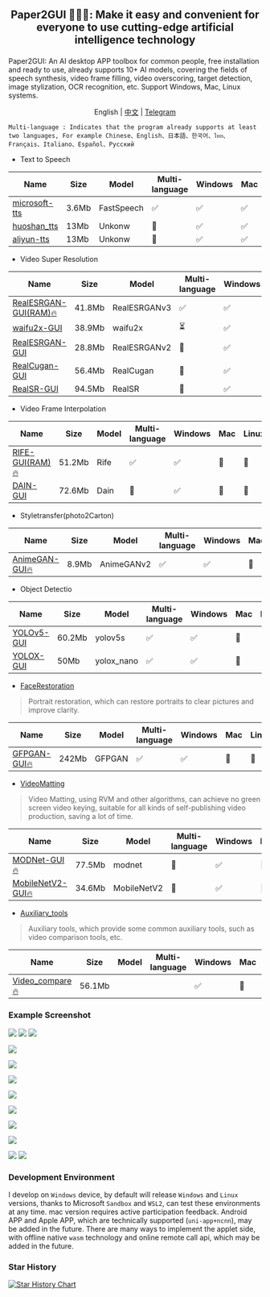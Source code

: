 ##  <p align="center"> Paper2GUI 🚀🚀🌟: Make it easy and convenient for everyone to use cutting-edge artificial intelligence technology </p>

Paper2GUI: An AI desktop APP toolbox for common people, free installation and ready to use, already supports 10+ AI models, covering the fields of speech synthesis, video frame filling, video overscoring, target detection, image stylization, OCR recognition, etc. Support Windows, Mac, Linux systems.

<p align="center">English | <a href="README.md">中文</a> | <a href="https://t.me/baiyueblog">Telegram</a></p>

```
Multi-language : Indicates that the program already supports at least two languages, For example Chinese、English、日本語、한국어、ไทย、Français、Italiano、Español、Русский
```

- Text to Speech

| Name                                          | Size  | Model      | Multi-language | Windows | Mac | Linux | Download                                                                    |
| --------------------------------------------- | ----- | ---------- | -------------- | ------- | --- | ----- | --------------------------------------------------------------------------- |
| [microsoft-tts](Text2Speech/microsoft_tts.md) | 3.6Mb | FastSpeech | ✅              | ✅       | ✅   | ✅     | [Download](https://github.com/Baiyuetribe/paper2gui/releases/tag/Published) |
| [huoshan_tts](Text2Speech/huoshan_tts.md)     | 13Mb  | Unkonw     | 🔲              | ✅       | ✅   | ✅     | [Download](https://github.com/Baiyuetribe/paper2gui/releases/tag/Published) |
| [aliyun-tts](Text2Speech/aliyun_tts.md)       | 13Mb  | Unkonw     | 🔲              | ✅       | ✅   | ✅     | [Download](https://github.com/Baiyuetribe/paper2gui/releases/tag/Published) |


- Video Super Resolution
  
| Name                                                                     | Size   | Model        | Multi-language | Windows | Mac | Linux | Download                                                                    |
| ------------------------------------------------------------------------ | ------ | ------------ | -------------- | ------- | --- | ----- | --------------------------------------------------------------------------- |
| [RealESRGAN-GUI(RAM)🔥](Video%20Super%20Resolution/RealESRGAN-GUI-RAM.md) | 41.8Mb | RealESRGANv3 | ✅              | ✅       | 🔲   | 🔲     | [Download](https://github.com/Baiyuetribe/paper2gui/releases/tag/Published) |
| [waifu2x-GUI](Video%20Super%20Resolution/waifu2x-gui.md)                 | 38.9Mb | waifu2x      | ⏳              | ✅       | 🔲   | 🔲     | [Download](https://github.com/Baiyuetribe/paper2gui/releases/tag/Published) |
| [RealESRGAN-GUI](Video%20Super%20Resolution/RealESRGAN-GUI.md)           | 28.8Mb | RealESRGANv2 | 🔲              | ✅       | 🔲   | 🔲     | [Download](https://github.com/Baiyuetribe/paper2gui/releases/tag/Published) |
| [RealCugan-GUI](Video%20Super%20Resolution/RealCugan-GUI.md)             | 56.4Mb | RealCugan    | 🔲              | ✅       | 🔲   | 🔲     | [Download](https://github.com/Baiyuetribe/paper2gui/releases/tag/Published) |
| [RealSR-GUI](Video%20Super%20Resolution/RealSR-GUI.md)                   | 94.5Mb | RealSR       | 🔲              | ✅       | 🔲   | 🔲     | [Download](https://github.com/Baiyuetribe/paper2gui/releases/tag/Published) |


- Video Frame Interpolation
  
| Name                                                        | Size   | Model | Multi-language | Windows | Mac | Linux | Download                                                                    |
| ----------------------------------------------------------- | ------ | ----- | -------------- | ------- | --- | ----- | --------------------------------------------------------------------------- |
| [RIFE-GUI(RAM)🔥](Video%20Frame%20Interpolation/rife-gui.md) | 51.2Mb | Rife  | ✅              | ✅       | 🔲   | 🔲     | [Download](https://github.com/Baiyuetribe/paper2gui/releases/tag/Published) |
| [DAIN-GUI](Video%20Frame%20Interpolation/dain-gui.md)       | 72.6Mb | Dain  | 🔲              | ✅       | 🔲   | 🔲     | [Download](https://github.com/Baiyuetribe/paper2gui/releases/tag/Published) |

- Styletransfer(photo2Carton)

| Name                                              | Size  | Model      | Multi-language | Windows | Mac | Linux | Download                                                                    |
| ------------------------------------------------- | ----- | ---------- | -------------- | ------- | --- | ----- | --------------------------------------------------------------------------- |
| [AnimeGAN-GUI🔥](Style%20Transfer/animegan_gui.md) | 8.9Mb | AnimeGANv2 | ✅              | ✅       | 🔲   | 🔲     | [Download](https://github.com/Baiyuetribe/paper2gui/releases/tag/Published) |


- Object Detectio

| Name                                           | Size   | Model      | Multi-language | Windows | Mac | Linux | Download                                                                    |
| ---------------------------------------------- | ------ | ---------- | -------------- | ------- | --- | ----- | --------------------------------------------------------------------------- |
| [YOLOv5-GUI](Object%20Detection/yolov5_gui.md) | 60.2Mb | yolov5s    | ✅              | ✅       | 🔲   | 🔲     | [Download](https://github.com/Baiyuetribe/paper2gui/releases/tag/Published) |
| [YOLOX-GUI](Object%20Detection/yolox_gui.md)   | 50Mb   | yolox_nano | ✅              | ✅       | 🔲   | 🔲     | [Download](https://github.com/Baiyuetribe/paper2gui/releases/tag/Published) |


- [FaceRestoration](FaceRestoration/readme.md)

> Portrait restoration, which can restore portraits to clear pictures and improve clarity.

| Name                                     | Size  | Model  | Multi-language | Windows | Mac | Linux | Download                                                                    |
| ---------------------------------------- | ----- | ------ | -------------- | ------- | --- | ----- | --------------------------------------------------------------------------- |
| [GFPGAN-GUI🔥](FaceRestoration/readme.md) | 242Mb | GFPGAN | ✅              | ✅       | 🔲   | 🔲     | [Download](https://github.com/Baiyuetribe/paper2gui/releases/tag/Published) |

- [VideoMatting](VideoMatting/readme.md)

> Video Matting, using RVM and other algorithms, can achieve no green screen video keying, suitable for all kinds of self-publishing video production, saving a lot of time.

| Name                                           | Size   | Model       | Multi-language | Windows | Mac | Linux | Download                                                                    |
| ---------------------------------------------- | ------ | ----------- | -------------- | ------- | --- | ----- | --------------------------------------------------------------------------- |
| [MODNet-GUI🔥](VideoMatting/modnet_gui.md)      | 77.5Mb | modnet      | 🔲              | ✅       | 🔲   | 🔲     | [Download](https://github.com/Baiyuetribe/paper2gui/releases/tag/Published) |
| [MobileNetV2-GUI🔥](VideoMatting/modnet_gui.md) | 34.6Mb | MobileNetV2 | 🔲              | ✅       | 🔲   | 🔲     | [Download](https://github.com/Baiyuetribe/paper2gui/releases/tag/Published) |


- [Auxiliary_tools](Auxiliary_tools/readme.md)

> Auxiliary tools, which provide some common auxiliary tools, such as video comparison tools, etc.

| Name                                        | Size   | Model | Multi-language | Windows | Mac | Linux | Download                                                                    |
| ------------------------------------------- | ------ | ----- | -------------- | ------- | --- | ----- | --------------------------------------------------------------------------- |
| [Video_compare🔥](Auxiliary_tools/readme.md) | 56.1Mb |       |                | ✅       | 🔲   | 🔲     | [Download](https://github.com/Baiyuetribe/paper2gui/releases/tag/Published) |


### Example Screenshot

![](https://cdn.jsdelivr.net/gh/Baiyuetribe/paper2gui@main/docs/images/huoshan_tts.png)
![](https://cdn.jsdelivr.net/gh/Baiyuetribe/paper2gui@main/docs/images/microsoft_tts.gif)
![](docs/images/gfpgan_gui.png)

![](docs/images/rvm_gui.jpg)

![](docs/images/video_compare.png)

![](https://cdn.jsdelivr.net/gh/Baiyuetribe/paper2gui@main/docs/images/rife-gui.gif)

![](https://cdn.jsdelivr.net/gh/Baiyuetribe/paper2gui@main/docs/images/modnet_gui.png)



![](docs/images/realESRGAN_RAM.png)

![](https://cdn.jsdelivr.net/gh/Baiyuetribe/paper2gui@main/docs/images/realcugan-gui.png)



![](https://cdn.jsdelivr.net/gh/Baiyuetribe/paper2gui@main/docs/images/animegan-gui.png)

![](docs/images/yolox_gui.png)
![](docs/images/yolov5_gui.png)


### Development Environment

I develop on `Windows` device, by default will release `Windows` and `Linux` versions, thanks to Microsoft `Sandbox` and `WSL2`, can test these environments at any time. mac version requires active participation feedback. Android APP and Apple APP, which are technically supported (`uni-app+ncnn`), may be added in the future. There are many ways to implement the applet side, with offline native `wasm` technology and online remote call api, which may be added in the future.


### Star History

[![Star History Chart](https://api.star-history.com/svg?repos=Baiyuetribe/paper2gui&type=Date)](https://star-history.com/#Baiyuetribe/paper2gui&Date)